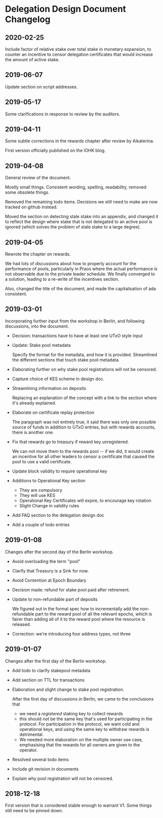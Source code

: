 # Delegation Design Document Changelog

## 2020-02-25
Include factor of relative stake over total stake in monetary expansion, to
counter an incentive to censor delegation certificates that would increase the
amount of active stake.

## 2019-06-07
Update section on script addresses.

## 2019-05-17
Some clarifications in response to review by the auditors.

## 2019-04-11
Some subtle corrections in the rewards chapter after review by Aikaterina.

First version officially published on the IOHK blog.

## 2019-04-08
General review of the document.

Mostly small things. Consistent wording, spelling, readability, removed some
obsolete things.

Removed the remaining todo items. Decisions we still need to make are now
tracked on github instead.

Moved the section on detecting stale stake into an appendix, and changed it to
reflect the design where stake that is not delegated to an active pool is
ignored (which solves the problem of stale stake to a large degree).

## 2019-04-05
Rewrote the chapter on rewards.

We had lots of discussions about how to properly account for the performance of
pools, particularly in Praos where the actual performance is not observable due
to the private leader schedule. We finally converged to a solution, leading to a
re-write of the incentives section.

Also, changed the title of the document, and made the capitalisation of ada
consistent.

## 2019-03-01
Incorporating further input from the workshop in Berlin, and following discussions,
into the document.

- Decision: transactions have to have at least one UTxO style input

- Update: Stake pool metadata

  Specify the format for the metadata, and how it is provided. Streamlined the
  different sections that touch stake pool metadata.
- Elaborating further on why stake pool registrations will not be censored.
- Capture choice of KES scheme in design doc.
- Streamlining information on deposits
    
    Replacing an explanation of the concept with a link to the section where it's
    already explained.
- Elaborate on certificate replay protection
    
    The paragraph was not entirely true, it said there was only one possible source
    of funds in addition to UTxO entries, but with rewards accounts, there is
    another one.
- Fix that rewards go to treasury if reward key unregistered.
    
    We can not move them to the rewards pool -- if we did, it would create an
    incentive for all other leaders to censor a certificate that caused the pool to
    use a valid certificate.
- Update block validity to require operational key
- Additions to Operational Key section
    - They are compulsory
    - They will use KES
    - Operational Key Certificates will expire, to encourage key rotation
    - Slight Change in validity rules
- Add FAQ section to the delegation design doc
- Add a couple of todo entries


## 2019-01-08
Changes after the second day of the Berlin workshop.

- Avoid overloading the term "pool"
- Clarify that Treasury is a Sink for now.
- Avoid Contention at Epoch Boundary
- Decision made: refund for stake pool paid after retirement.
- Update to non-refundable part of deposits

  We figured out in the formal spec how to incrementally add the non-refundable
  part to the reward pool of all the relevant epochs, which is fairer than
  adding all of it to the reward pool where the resource is released.
- Correction: we're introducing four address types, not three

## 2019-01-07
Changes after the first day of the Berlin workshop.

- Add todo to clarify stakepool metadata
- Add section on TTL for transactions
- Elaboration and slight change to stake pool registration.
    
  After the first day of discussions in Berlin, we came to the conclusions that
    
  - we need a _registered_ staking key to collect rewards
  - this should _not_ be the same key that's used for participating in the
    protocol. For participation in the protocol, we want cold and operational
    keys, and using the same key to withdraw rewards is detrimental.
  - We needed more elaboration on the multiple owner use case, emphasising that
    the rewards for all owners are given to the operator.
- Resolved several todo items
- Include git revision in documents
- Explain why pool registration will not be censored.

## 2018-12-18
First version that is considered stable enough to warrant V1. Some things still
need to be pinned down.
